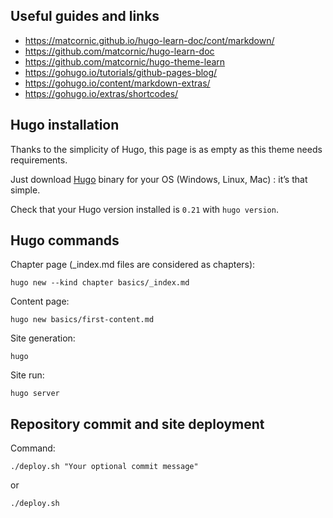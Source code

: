 ## Useful guides and links

* https://matcornic.github.io/hugo-learn-doc/cont/markdown/
* https://github.com/matcornic/hugo-learn-doc
* https://github.com/matcornic/hugo-theme-learn
* https://gohugo.io/tutorials/github-pages-blog/
* https://gohugo.io/content/markdown-extras/
* https://gohugo.io/extras/shortcodes/

## Hugo installation

Thanks to the simplicity of Hugo, this page is as empty as this theme needs requirements.

Just download [Hugo](https://github.com/spf13/hugo/releases) binary for your OS (Windows, Linux, Mac) : it’s that simple.

Check that your Hugo version installed is ```0.21``` with ```hugo version```.

## Hugo commands

Chapter page (_index.md files are considered as chapters): 

```
hugo new --kind chapter basics/_index.md
```

Content page:

```
hugo new basics/first-content.md
```

Site generation:

```
hugo
```

Site run:

```
hugo server
```

## Repository commit and site deployment

Command:

```
./deploy.sh "Your optional commit message"
```

or

```
./deploy.sh
```